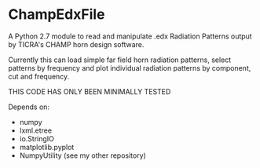 # ChampEdxFile

A Python 2.7 module to read and manipulate .edx Radiation Patterns output by TICRA's CHAMP horn design software.

Currently this can load simple far field horn radiation patterns, select patterns by frequency and plot
individual radiation patterns by component, cut and frequency.

THIS CODE HAS ONLY BEEN MINIMALLY TESTED

Depends on:
 - numpy
 - lxml.etree
 - io.StringIO
 - matplotlib.pyplot
 - NumpyUtility (see my other repository)

